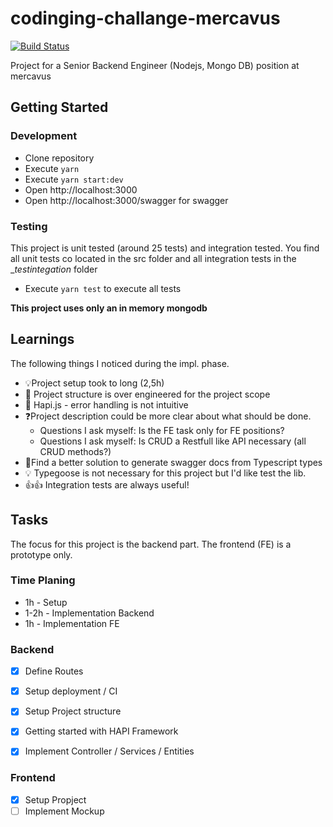 # codinging-challange-mercavus
[![Build Status](https://travis-ci.com/B-Stefan/codinging-challange-mercavus.svg?token=VfTpUUSPLMrEEjUCGcg2&branch=master)](https://travis-ci.com/B-Stefan/codinging-challange-mercavus)

Project for a Senior Backend Engineer (Nodejs, Mongo DB) position at mercavus

## Getting Started 

### Development 

* Clone repository 
* Execute `yarn`
* Execute `yarn start:dev`
* Open http://localhost:3000
* Open http://localhost:3000/swagger for swagger

### Testing 

This project is unit tested (around 25 tests) and integration tested. 
You find all unit tests co located in the src folder and all integration tests in the __testintegation_ folder

* Execute `yarn test` to execute all tests

**This project uses only an in memory mongodb**

## Learnings 
The following things I noticed during the impl. phase. 

* 💡Project setup took to long (2,5h)
* 🤔 Project structure is over engineered for the project scope
* 🤔 Hapi.js - error handling is not intuitive
* ❓Project description could be more clear about what should be done. 
    * Questions I ask myself: Is the FE task only for FE positions? 
    * Questions I ask myself: Is CRUD a Restfull like API necessary (all CRUD methods?) 
* 🤔Find a better solution to generate swagger docs from Typescript types
* 💡 Typegoose is not necessary for this project but I'd like test the lib. 
* 👍👍 Integration tests are always useful! 
  

## Tasks 

The focus for this project is the backend part. 
The frontend (FE) is a prototype only. 

### Time Planing 
* 1h - Setup 
* 1-2h - Implementation Backend 
* 1h - Implementation FE 

### Backend 

* [x] Define Routes
* [x] Setup deployment / CI
* [x] Setup Project structure 
* [x] Getting started with HAPI Framework 
* [x] Implement Controller / Services / Entities


### Frontend 

* [x] Setup Propject 
* [ ] Implement Mockup
